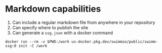 # Markdown capabilities

1. Can include a regular markdown file from anywhere in your repository
2. Can specify where to publish the site
3. Can  generate a `ssg.json` with a docker command 
   
```docker run --rm -v $PWD:/work us-docker.pkg.dev/swimmio/public/swimm-ssg:0 init -C /work```
